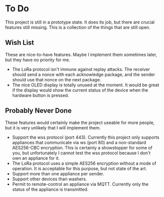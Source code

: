 # To Do

This project is still in a prototype state. It does its job, but there are crucial features still missing. This is a collection of the things that are still open.

## Wish List

These are nice-to-have features. Maybe I implement them sometimes later, but they have no priority for me.

* The LoRa protocol isn't immune against replay attacks. The receiver should send a nonce with each acknowledge package, and the sender should use that nonce on the next package.
* The nice OLED display is totally unused at the moment. It would be great if the display would show the current status of the device when the hardware button is pressed.

## Probably Never Done

These features would certainly make the project useable for more people, but it is very unlikely that I will implement them.

* Support the wss protocol (port 443). Currently this project only supports appliances that communicate via ws (port 80) and a non-standard AES256-CBC encryption. This is certainly a showstopper for some of you, but unfortunately I cannot test the wss protocol because I don't own an appliance for it.
* The LoRa protocol uses a simple AES256 encryption without a mode of operation. It is acceptable for this purpose, but not state of the art.
* Support more than one appliance per sender.
* Support other devices than washers.
* Permit to remote-control an appliance via MQTT. Currently only the status of the appliance is transmitted.
